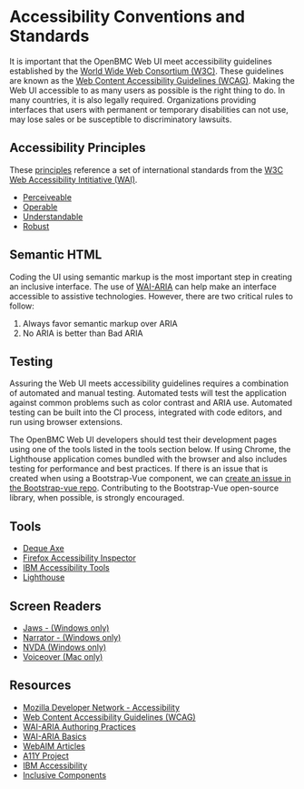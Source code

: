 # Accessibility Conventions and Standards

It is important that the OpenBMC Web UI meet accessibility guidelines established by the [World Wide Web Consortium (W3C)](https://www.w3.org/). These guidelines are known as the [Web Content Accessibility Guidelines (WCAG)](https://www.w3.org/WAI/standards-guidelines/wcag/). Making the Web UI accessible to as many users as possible is the right thing to do. In many countries, it is also legally required. Organizations providing interfaces that users with permanent or temporary disabilities can not use, may lose sales or be susceptible to discriminatory lawsuits.

## Accessibility Principles
These [principles](https://www.w3.org/WAI/fundamentals/accessibility-principles/) reference a set of international standards from the [W3C Web Accessibility Intitiative (WAI)](https://www.w3.org/WAI/).

- [Perceiveable](https://www.w3.org/WAI/fundamentals/accessibility-principles/#perceivable)
- [Operable](https://www.w3.org/WAI/fundamentals/accessibility-principles/#operable)
- [Understandable](https://www.w3.org/WAI/fundamentals/accessibility-principles/#understandable)
- [Robust](https://www.w3.org/WAI/fundamentals/accessibility-principles/#robust)

## Semantic HTML
Coding the UI using semantic markup is the most important step in creating an inclusive interface. The use of [WAI-ARIA](https://www.w3.org/WAI/standards-guidelines/aria/) can help make an interface accessible to assistive technologies. However, there are two critical rules to follow:

1. Always favor semantic markup over ARIA
2. No ARIA is better than Bad ARIA

## Testing
Assuring the Web UI meets accessibility guidelines requires a combination of automated and manual testing. Automated tests will test the application against common problems such as color contrast and ARIA use. Automated testing can be built into the CI process, integrated with code editors, and run using browser extensions.

The OpenBMC Web UI developers should test their development pages using one of the tools listed in the tools section below. If using Chrome, the Lighthouse application comes bundled with the browser and also includes testing for performance and best practices. If there is an issue that is created when using a Bootstrap-Vue component, we can [create an issue in the Bootstrap-vue repo](https://github.com/bootstrap-vue/bootstrap-vue/issues/new/choose). Contributing to the Bootstrap-Vue open-source library, when possible, is strongly encouraged.

## Tools
- [Deque Axe](https://www.deque.com/axe/)
- [Firefox Accessibility Inspector](https://developer.mozilla.org/en-US/docs/Tools/Accessibility_inspector)
- [IBM Accessibility Tools](https://www.ibm.com/able/toolkit/tools)
- [Lighthouse](https://developers.google.com/web/tools/lighthouse)

## Screen Readers
- [Jaws - (Windows only)](https://webaim.org/articles/jaws/)
- [Narrator - (Windows only)](https://support.microsoft.com/en-us/windows/complete-guide-to-narrator-e4397a0d-ef4f-b386-d8ae-c172f109bdb1)
- [NVDA (Windows only)](https://webaim.org/articles/nvda/)
- [Voiceover (Mac only)](https://webaim.org/articles/voiceover/)

## Resources
- [Mozilla Developer Network - Accessibility](https://developer.mozilla.org/en-US/docs/Web/Accessibility)
- [Web Content Accessibility Guidelines (WCAG)](https://www.w3.org/WAI/standards-guidelines/wcag/)
- [WAI-ARIA Authoring Practices](https://www.w3.org/TR/wai-aria-practices/)
- [WAI-ARIA Basics](https://developer.mozilla.org/en-US/docs/Learn/Accessibility/WAI-ARIA_basics)
- [WebAIM Articles](https://webaim.org/articles/)
- [A11Y Project](https://a11yproject.com/)
- [IBM Accessibility](https://www.ibm.com/able/)
- [Inclusive Components](https://inclusive-components.design/)

